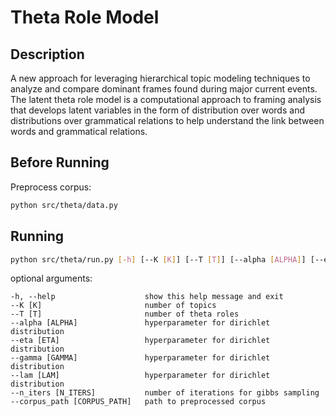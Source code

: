 # Theta Role Model
## Description
A new approach for leveraging hierarchical topic modeling techniques to analyze and compare dominant frames found during major current events. The latent theta role model is a computational approach to framing analysis that develops latent variables in the form of distribution over words and distributions over grammatical relations to help understand the link between words and grammatical relations.

## Before Running
Preprocess corpus:
```bash
python src/theta/data.py
```
## Running
```bash
python src/theta/run.py [-h] [--K [K]] [--T [T]] [--alpha [ALPHA]] [--eta [ETA]] [--gamma [GAMMA]] [--lam [LAM]] [--n_iters [N_ITERS]] [--corpus_path [CORPUS_PATH]]
```
optional arguments:
```
-h, --help                    show this help message and exit
--K [K]                       number of topics
--T [T]                       number of theta roles
--alpha [ALPHA]               hyperparameter for dirichlet distribution
--eta [ETA]                   hyperparameter for dirichlet distribution
--gamma [GAMMA]               hyperparameter for dirichlet distribution
--lam [LAM]                   hyperparameter for dirichlet distribution
--n_iters [N_ITERS]           number of iterations for gibbs sampling
--corpus_path [CORPUS_PATH]   path to preprocessed corpus 
```